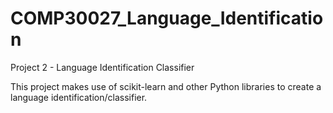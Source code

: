 # COMP30027_Language_Identification
Project 2 - Language Identification Classifier

This project makes use of scikit-learn and other Python libraries to create a language identification/classifier.
